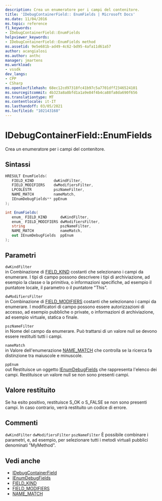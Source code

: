 ```yaml
---
description: Crea un enumeratore per i campi del contenitore.
title: 'IDebugContainerField:: EnumFields | Microsoft Docs'
ms.date: 11/04/2016
ms.topic: reference
f1_keywords:
- IDebugContainerField::EnumFields
helpviewer_keywords:
- IDebugContainerField::EnumFields method
ms.assetid: 9e5e681b-ad49-4c62-bd95-4afa11d61a57
author: acangialosi
ms.author: anthc
manager: jmartens
ms.workload:
- vssdk
dev_langs:
- CPP
- CSharp
ms.openlocfilehash: 68ec12cd97318fc41b97c5a7701dff2346524101
ms.sourcegitcommit: 4b323a8a8bfd1a1a9e84f4b4ca88fa8da690f656
ms.translationtype: MT
ms.contentlocale: it-IT
ms.lasthandoff: 03/05/2021
ms.locfileid: "102143168"
---
```

# <a name="idebugcontainerfieldenumfields"></a>IDebugContainerField::EnumFields
Crea un enumeratore per i campi del contenitore.

## <a name="syntax"></a>Sintassi

```cpp
HRESULT EnumFields( 
   FIELD_KIND         dwKindFilter,
   FIELD_MODIFIERS    dwModifiersFilter,
   LPCOLESTR          pszNameFilter,
   NAME_MATCH         nameMatch,
   IEnumDebugFields** ppEnum
);
```

```csharp
int EnumFields(
   enum_ FIELD_KIND      dwKindFilter,
   enum_ FIELD_MODIFIERS dwModifiersFilter,
   string                pszNameFilter,
   NAME_MATCH            nameMatch,
   out IEnumDebugFields  ppEnum
);
```

## <a name="parameters"></a>Parametri
`dwKindFilter`\
in Combinazione di [FIELD_KIND](../../../extensibility/debugger/reference/field-kind.md) costanti che selezionano i campi da enumerare. I tipi di campo possono descrivere i tipi di archiviazione, ad esempio la classe o la primitiva, o informazioni specifiche, ad esempio il puntatore locale, il parametro o il puntatore "This".

`dwModifiersFilter`\
in Combinazione di [FIELD_MODIFIERS](../../../extensibility/debugger/reference/field-modifiers.md) costanti che selezionano i campi da enumerare. I modificatori di campo possono essere autorizzazioni di accesso, ad esempio pubbliche o private, o informazioni di archiviazione, ad esempio virtuale, statica o finale.

`pszNameFilter`\
in Nome del campo da enumerare. Può trattarsi di un valore null se devono essere restituiti tutti i campi.

`nameMatch`\
in Valore dell'enumerazione [NAME_MATCH](../../../extensibility/debugger/reference/name-match.md) che controlla se la ricerca fa distinzione tra maiuscole e minuscole.

`ppEnum`\
out Restituisce un oggetto [IEnumDebugFields](../../../extensibility/debugger/reference/ienumdebugfields.md) che rappresenta l'elenco dei campi. Restituisce un valore null se non sono presenti campi.

## <a name="return-value"></a>Valore restituito
 Se ha esito positivo, restituisce S_OK o S_FALSE se non sono presenti campi. In caso contrario, verrà restituito un codice di errore.

## <a name="remarks"></a>Commenti
 `dwKindFilter` `dwModifiersFilter` `pszNameFilter` È possibile combinare i parametri, e, ad esempio, per selezionare tutti i metodi virtuali pubblici denominati "MyMethod".

## <a name="see-also"></a>Vedi anche
- [IDebugContainerField](../../../extensibility/debugger/reference/idebugcontainerfield.md)
- [IEnumDebugFields](../../../extensibility/debugger/reference/ienumdebugfields.md)
- [FIELD_KIND](../../../extensibility/debugger/reference/field-kind.md)
- [FIELD_MODIFIERS](../../../extensibility/debugger/reference/field-modifiers.md)
- [NAME_MATCH](../../../extensibility/debugger/reference/name-match.md)
